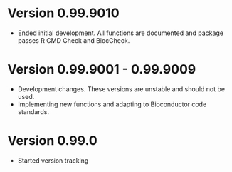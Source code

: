 Version 0.99.9010
=================

- Ended initial development. All functions are documented and package passes 
R CMD Check and BiocCheck.

Version 0.99.9001 - 0.99.9009
=============================

- Development changes. These versions are unstable and should not be used.
- Implementing new functions and adapting to Bioconductor code standards.

Version 0.99.0
==============

- Started version tracking
